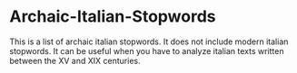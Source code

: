 # Archaic-Italian-Stopwords
This is a list of archaic italian stopwords. It does not include modern italian stopwords.
It can be useful when you have to analyze italian texts written between the XV and XIX centuries.
